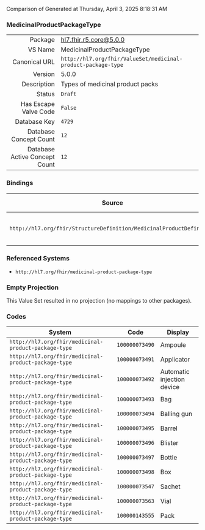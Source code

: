 Comparison of 
Generated at Thursday, April 3, 2025 8:18:31 AM

### MedicinalProductPackageType

|      |     |
| ---: | --- |
| Package | hl7.fhir.r5.core@5.0.0 |
| VS Name | MedicinalProductPackageType |
| Canonical URL | `http://hl7.org/fhir/ValueSet/medicinal-product-package-type` |
| Version | 5.0.0 |
| Description | Types of medicinal product packs |
| Status | `Draft` |
| Has Escape Valve Code | `False` |
| Database Key | `4729` |
| Database Concept Count | `12` |
| Database Active Concept Count | `12` |
### Bindings

| Source | Element | Binding | Strength | Element Short |
| ------ | ------- | ------- | -------- | ------------- |
| `http://hl7.org/fhir/StructureDefinition/MedicinalProductDefinition` | `MedicinalProductDefinition.packagedMedicinalProduct` | `http://hl7.org/fhir/ValueSet/medicinal-product-package-type` | `Example` | Package type for the product |

### Referenced Systems

* `http://hl7.org/fhir/medicinal-product-package-type`
### Empty Projection

This Value Set resulted in no projection (no mappings to other packages).

### Codes

| System | Code | Display |
| ------ | ---- | ------- |
| `http://hl7.org/fhir/medicinal-product-package-type` | `100000073490` | Ampoule |
| `http://hl7.org/fhir/medicinal-product-package-type` | `100000073491` | Applicator |
| `http://hl7.org/fhir/medicinal-product-package-type` | `100000073492` | Automatic injection device |
| `http://hl7.org/fhir/medicinal-product-package-type` | `100000073493` | Bag |
| `http://hl7.org/fhir/medicinal-product-package-type` | `100000073494` | Balling gun |
| `http://hl7.org/fhir/medicinal-product-package-type` | `100000073495` | Barrel |
| `http://hl7.org/fhir/medicinal-product-package-type` | `100000073496` | Blister |
| `http://hl7.org/fhir/medicinal-product-package-type` | `100000073497` | Bottle |
| `http://hl7.org/fhir/medicinal-product-package-type` | `100000073498` | Box |
| `http://hl7.org/fhir/medicinal-product-package-type` | `100000073547` | Sachet |
| `http://hl7.org/fhir/medicinal-product-package-type` | `100000073563` | Vial |
| `http://hl7.org/fhir/medicinal-product-package-type` | `100000143555` | Pack |
